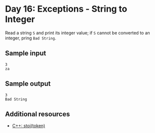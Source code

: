 # Day 16: Exceptions - String to Integer

Read a string `S` and print its integer value; if `S` cannot be converted to an
integer, pring `Bad String`.

## Sample input

    3
    za

## Sample output

    3
    Bad String

## Additional resources

* [C++: stoi(token)](http://www.cplusplus.com/reference/string/stoi/)

